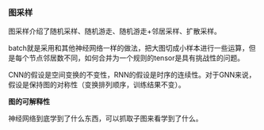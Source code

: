 ### 图采样

图采样介绍了随机采样、随机游走、随机游走+邻居采样、扩散采样。

batch就是采用和其他神经网络一样的做法，把大图切成小样本进行一些运算，但是每个节点邻居数不同，如何合并为一个规则的tensor是具有挑战性的问题。

CNN的假设是空间变换的不变性，RNN的假设是时序的连续性。对于GNN来说，假设是保持图的对称性（变换排列顺序，训练结果不变）。

**图的可解释性**

神经网络到底学到了什么东西，可以抓取子图来看学到了什么。